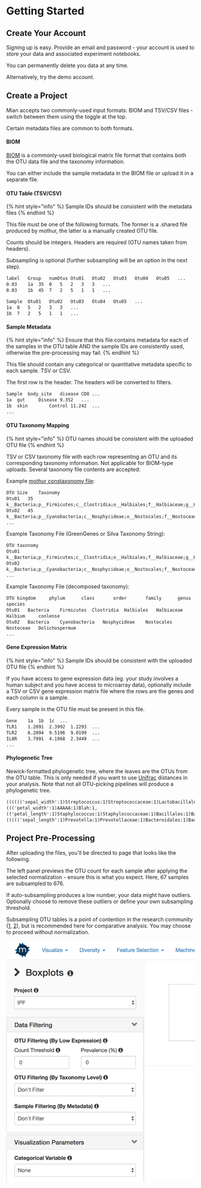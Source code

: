 # Getting Started

## Create Your Account

Signing up is easy. Provide an email and password - your account is used to store your data and associated experiment notebooks. 

You can permanently delete you data at any time. 

Alternatively, try the demo account.

## Create a Project

Mian accepts two commonly-used input formats: BIOM and TSV/CSV files - switch between them using the toggle at the top.

Certain metadata files are common to both formats. 

#### BIOM

[BIOM](http://biom-format.org/) is a commonly-used biological matrix file format that contains both the OTU data file and the taxonomy information. 

You can either include the sample metadata in the BIOM file or upload it in a separate file.

#### OTU Table \(TSV/CSV\)

{% hint style="info" %}
Sample IDs should be consistent with the metadata files
{% endhint %}

This file must be one of the following formats. The former is a .shared file produced by mothur, the latter is a manually created OTU file.

Counts should be integers. Headers are required \(OTU names taken from headers\).

Subsampling is optional \(further subsampling will be an option in the next step\).

```
label	Group	numOtus	Otu01	Otu02	Otu03	Otu04	Otu05	...
0.03	1a	35	0	5	2	3	3	...
0.03	1b	45	7	2	5	1	1	...
```

```text
Sample	Otu01	Otu02	Otu03	Otu04	Otu05	...
1a	0	5	2	3	3	...
1b	7	2	5	1	1	...
```

#### Sample Metadata

{% hint style="info" %}
Ensure that this file contains metadata for each of the samples in the OTU table AND the sample IDs are consistently used, otherwise the pre-processing may fail.
{% endhint %}

This file should contain any categorical or quantitative metadata specific to each sample. TSV or CSV.

The first row is the header. The headers will be converted to filters. 

```
Sample	body_site	disease	CD8	...
1a	gut		Disease	9.352	...
1b	skin		Control	11.242	...
...
```

#### OTU Taxonomy Mapping

{% hint style="info" %}
OTU names should be consistent with the uploaded OTU file
{% endhint %}

TSV or CSV taxonomy file with each row representing an OTU and its corresponding taxonomy information. Not applicable for BIOM-type uploads. Several taxonomy file contents are accepted:

Example [mothur constaxonomy file](https://www.mothur.org/wiki/Constaxonomy_file):

```text
OTU	Size	Taxonomy
Otu01	35	k__Bacteria;p__Firmicutes;c__Clostridia;o__Halbiales;f__Halbiaceae;g__Halbium;s__conlense
Otu02	45	k__Bacteria;p__Cyanobacteria;c__Nosphycideae;o__Nostocales;f__Nostoceae;g__Dolichospermum
...
```

Example Taxonomy File \(GreenGenes or Silva Taxonomy String\):

```text
OTU	taxonomy
Otu01	k__Bacteria;p__Firmicutes;c__Clostridia;o__Halbiales;f__Halbiaceae;g__Halbium;s__conlense
Otu02	k__Bacteria;p__Cyanobacteria;c__Nosphycideae;o__Nostocales;f__Nostoceae;g__Dolichospermum
...
```

Example Taxonomy File \(decomposed taxonomy\):

```text
OTU	kingdom		phylum		class		order		family		genus		species
Otu01	Bacteria	Firmicutes	Clostridia	Halbiales	Halbiaceae	Halbium		conlense
Otu02	Bacteria	Cyanobacteria	Nosphycideae	Nostocales	Nostoceae	Dolichospermum
...
```

#### Gene Expression Matrix

{% hint style="info" %}
Sample IDs should be consistent with the uploaded OTU file
{% endhint %}

If you have access to gene expression data \(eg. your study involves a human subject and you have access to microarray data\), optionally include a TSV or CSV gene expression matrix file where the rows are the genes and each column is a sample. 

Every sample in the OTU file must be present in this file.

```text
Gene	1a	1b	1c	...
TLR1	1.2891	2.3992	1.2293	...
TLR2	6.2894	9.5196	9.0199	...
IL8R	3.7991	4.1968	2.3449	...
...
```

#### Phylogenetic Tree

Newick-formatted phylogenetic tree, where the leaves are the OTUs from the OTU table. This is only needed if you want to use [Unifrac](https://en.wikipedia.org/wiki/UniFrac) distances in your analysis. Note that not all OTU-picking pipelines will produce a phylogenetic tree.

```text
(((((('sepal_width':1)Streptococcus:1)Streptococcaceae:1)Lactobacillales:1,((('petal_width':1)AAAAA:1)Blah:1,(('petal_length':1)Staphylococcus:1)Staphylococcaceae:1)Bacillales:1)Bacilli:1)Firmicutes:1,((((('sepal_length':1)Prevotella:1)Prevotellaceae:1)Bacteroidales:1)Bacteroidia:1)Bacteroidetes:1)Bacteria:1;
```

## Project Pre-Processing

After uploading the files, you'll be directed to page that looks like the following. 

The left panel previews the OTU count for each sample after applying the selected normalization - ensure this is what you expect. Here, 67 samples are subsampled to 676. 

If auto-subsampling produces a low number, your data might have outliers. Optionally choose to remove these outliers or define your own subsampling threshold.

Subsampling OTU tables is a point of contention in the research community \([1](https://journals.plos.org/ploscompbiol/article?id=10.1371/journal.pcbi.1003531), [2](https://www.polarmicrobes.org/how-i-learned-to-stop-worrying-and-love-subsampling-rarifying/)\), but is recommended here for comparative analysis. You may choose to proceed without normalization.

![](.gitbook/assets/image%20%2812%29.png)




